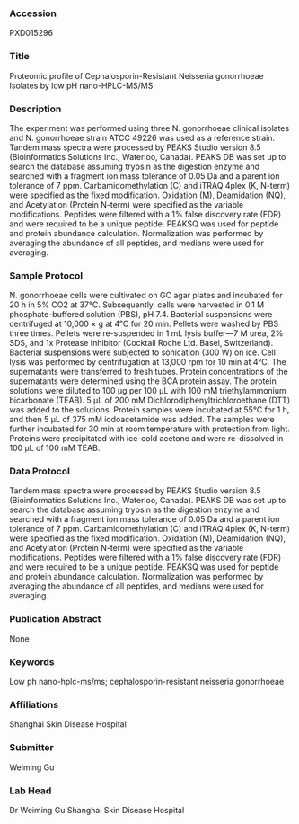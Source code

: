 ### Accession
PXD015296

### Title
Proteomic profile of Cephalosporin-Resistant Neisseria gonorrhoeae Isolates by low pH nano-HPLC-MS/MS

### Description
The experiment was performed using three N. gonorrhoeae clinical isolates and N. gonorrhoeae strain ATCC 49226 was used as a reference strain. Tandem mass spectra were processed by PEAKS Studio version 8.5 (Bioinformatics Solutions Inc., Waterloo, Canada). PEAKS DB was set up to search the database assuming trypsin as the digestion enzyme and searched with a fragment ion mass tolerance of 0.05 Da and a parent ion tolerance of 7 ppm. Carbamidomethylation (C) and iTRAQ 4plex (K, N-term) were specified as the fixed modification. Oxidation (M), Deamidation (NQ), and Acetylation (Protein N-term) were specified as the variable modifications. Peptides were filtered with a 1% false discovery rate (FDR) and were required to be a unique peptide. PEAKSQ was used for peptide and protein abundance calculation. Normalization was performed by averaging the abundance of all peptides, and medians were used for averaging.

### Sample Protocol
N. gonorrhoeae cells were cultivated on GC agar plates and incubated for 20 h in 5% CO2 at 37°C. Subsequently, cells were harvested in 0.1 M phosphate-buffered solution (PBS), pH 7.4. Bacterial suspensions were centrifuged at 10,000 × g at 4°C for 20 min. Pellets were washed by PBS three times. Pellets were re-suspended in 1 mL lysis buffer—7 M urea, 2% SDS, and 1x Protease Inhibitor (Cocktail Roche Ltd. Basel, Switzerland). Bacterial suspensions were subjected to sonication (300 W) on ice. Cell lysis was performed by centrifugation at 13,000 rpm for 10 min at 4°C. The supernatants were transferred to fresh tubes. Protein concentrations of the supernatants were determined using the BCA protein assay. The protein solutions were diluted to 100 μg per 100 μL with 100 mM triethylammonium bicarbonate (TEAB). 5 µL of 200 mM Dichlorodiphenyltrichloroethane (DTT) was added to the solutions. Protein samples were incubated at 55°C for 1 h, and then 5 μL of 375 mM iodoacetamide was added. The samples were further incubated for 30 min at room temperature with protection from light. Proteins were precipitated with ice-cold acetone and were re-dissolved in 100 μL of 100 mM TEAB.

### Data Protocol
Tandem mass spectra were processed by PEAKS Studio version 8.5 (Bioinformatics Solutions Inc., Waterloo, Canada). PEAKS DB was set up to search the database assuming trypsin as the digestion enzyme and searched with a fragment ion mass tolerance of 0.05 Da and a parent ion tolerance of 7 ppm. Carbamidomethylation (C) and iTRAQ 4plex (K, N-term) were specified as the fixed modification. Oxidation (M), Deamidation (NQ), and Acetylation (Protein N-term) were specified as the variable modifications. Peptides were filtered with a 1% false discovery rate (FDR) and were required to be a unique peptide. PEAKSQ was used for peptide and protein abundance calculation. Normalization was performed by averaging the abundance of all peptides, and medians were used for averaging.

### Publication Abstract
None

### Keywords
Low ph nano-hplc-ms/ms; cephalosporin-resistant neisseria gonorrhoeae

### Affiliations
Shanghai Skin Disease Hospital

### Submitter
Weiming Gu

### Lab Head
Dr Weiming Gu
Shanghai Skin Disease Hospital


